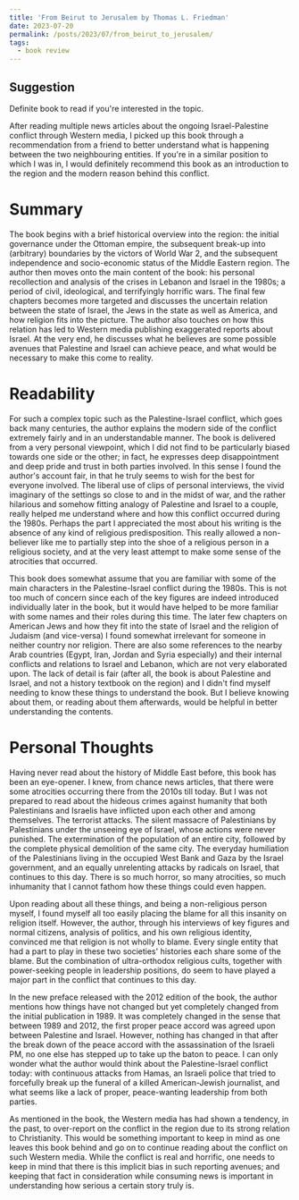 ```yaml
---
title: 'From Beirut to Jerusalem by Thomas L. Friedman'
date: 2023-07-20
permalink: /posts/2023/07/from_beirut_to_jerusalem/
tags:
  - book review
---
```


Suggestion
------
Definite book to read if you're interested in the topic.

After reading multiple news articles about the ongoing Israel-Palestine conflict through Western media, I picked up this book through a recommendation from a friend to better understand what is happening between the two neighbouring entities. If you're in a similar position to which I was in, I would definitely recommend this book as an introduction to the region and the modern reason behind this conflict.


Summary
======
The book begins with a brief historical overview into the region: the initial governance under the Ottoman empire, the subsequent break-up into (arbitrary) boundaries by the victors of World War 2, and the subsequent independence and socio-economic status of the Middle Eastern region. The author then moves onto the main content of the book: his personal recollection and analysis of the crises in Lebanon and Israel in the 1980s; a period of civil, ideological, and terrifyingly horrific wars. The final few chapters becomes more targeted and discusses the uncertain relation between the state of Israel, the Jews in the state as well as America, and how religion fits into the picture. The author also touches on how this relation has led to Western media publishing exaggerated reports about Israel. At the very end, he discusses what he believes are some possible avenues that Palestine and Israel can achieve peace, and what would be necessary to make this come to reality.

Readability
======
For such a complex topic such as the Palestine-Israel conflict, which goes back many centuries, the author explains the modern side of the conflict extremely fairly and in an understandable manner. The book is delivered from a very personal viewpoint, which I did not find to be particularly biased towards one side or the other; in fact, he expresses deep disappointment and deep pride and trust in both parties involved. In this sense I found the author's account fair, in that he truly seems to wish for the best for everyone involved. The liberal use of clips of personal interviews, the vivid imaginary of the settings so close to and in the midst of war, and the rather hilarious and somehow fitting analogy of Palestine and Israel to a couple, really helped me understand where and how this conflict occurred during the 1980s. Perhaps the part I appreciated the most about his writing is the absence of any kind of religious  predisposition. This really allowed a non-believer like me to partially step into the shoe of a religious person in a religious society, and at the very least attempt to make some sense of the atrocities that occurred.

This book does somewhat assume that you are familiar with some of the main characters in the Palestine-Israel conflict during the 1980s. This is not too much of concern since each of the key figures are indeed introduced individually later in the book, but it would have helped to be more familiar with some names and their roles during this time. The later few chapters on American Jews and how they fit into the state of Israel and the religion of Judaism (and vice-versa) I found somewhat irrelevant for someone in neither country nor religion. There are also some references to the nearby Arab countries (Egypt, Iran, Jordan and Syria especially) and their internal conflicts and relations to Israel and Lebanon, which are not very elaborated upon. The lack of detail is fair (after all, the book is about Palestine and Israel, and not a history textbook on the region) and I didn't find myself needing to know these things to understand the book. But I believe knowing about them, or reading about them afterwards, would be helpful in better understanding the contents.

Personal Thoughts
======
Having never read about the history of Middle East before, this book has been an eye-opener. I knew, from chance news articles, that there were some atrocities occurring there from the 2010s till today. But I was not prepared to read about the hideous crimes against humanity that both Palestinians and Israelis have inflicted upon each other and among themselves. The terrorist attacks. The silent massacre of Palestinians by Palestinians under the unseeing eye of Israel, whose actions were never punished. The extermination of the population of an entire city, followed by the complete physical demolition of the same city. The everyday humiliation of the Palestinians living in the occupied West Bank and Gaza by the Israel government, and an equally unrelenting attacks by radicals on Israel, that continues to this day. There is so much horror, so many atrocities, so much inhumanity that I cannot fathom how these things could even happen.

Upon reading about all these things, and being a non-religious person myself, I found myself all too easily placing the blame for all this insanity on religion itself. However, the author, through his interviews of key figures and normal citizens, analysis of politics, and his own religious identity, convinced me that religion is not wholly to blame. Every single entity that had a part to play in these two societies' histories each share some of the blame. But the combination of ultra-orthodox religious cults, together with power-seeking people in leadership positions, do seem to have played a major part in the conflict that continues to this day.

In the new preface released with the 2012 edition of the book, the author mentions how things have not changed but yet completely changed from the initial publication in 1989. It was completely changed in the sense that between 1989 and 2012, the first proper peace accord was agreed upon between Palestine and Israel. However, nothing has changed in that after the break down of the peace accord with the assassination of the Israeli PM, no one else has stepped up to take up the baton to peace. I can only wonder what the author would think about the Palestine-Israel conflict today: with continuous attacks from Hamas, an Israeli police that tried to forcefully break up the funeral of a killed American-Jewish journalist, and what seems like a lack of proper, peace-wanting leadership from both parties.

As mentioned in the book, the Western media has had shown a tendency, in the past, to over-report on the conflict in the region due to its strong relation to Christianity. This would be something important to keep in mind as one leaves this book behind and go on to continue reading about the conflict on such Western media. While the conflict is real and horrific, one needs to keep in mind that there is this implicit bias in such reporting avenues; and keeping that fact in consideration while consuming news is important in understanding how serious a certain story truly is.